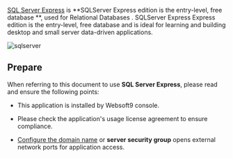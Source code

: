 [SQL Server Express](https://www.sqlserver.com/) is **SQLServer Express edition is the entry-level, free database **, used for Relational Databases . SQLServer Express Express edition is the entry-level, free database and is ideal for learning and building desktop and small server data-driven applications. 


![sqlserver](https://libs.websoft9.com/Websoft9/DocsPicture/zh/sqlserver/microsoft-sql-server-express.png)


## Prepare

When referring to this document to use **SQL Server Express**, please read and ensure the following points:

- This application is installed by Websoft9 console.

- Please check the application's usage license agreement to ensure compliance.

- [Configure the domain name](./domain-set) or **server security group** opens external network ports for application access.